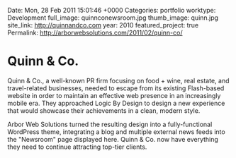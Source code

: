 Date: Mon, 28 Feb 2011 15:01:46 +0000
Categories: portfolio
worktype: Development
full_image: quinnconewsroom.jpg
thumb_image: quinn.jpg
site_link: http://quinnandco.com
year: 2010
featured_project: true
Permalink: http://arborwebsolutions.com/2011/02/quinn-co/

# Quinn & Co.

Quinn & Co., a well-known PR firm focusing on food + wine, real estate, and travel-related businesses, needed to escape from its existing Flash-based website in order to maintain an effective web presence in an increasingly mobile era. They approached Logic By Design to design a new experience that would showcase their achievements in a clean, modern style.

Arbor Web Solutions turned the resulting design into a fully-functional WordPress theme, integrating a blog and multiple external news feeds into the "Newsroom" page displayed here. Quinn & Co. now have everything they need to continue attracting top-tier clients.